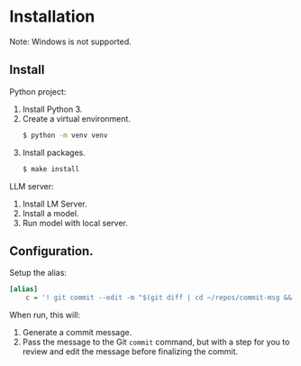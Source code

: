 # Installation

Note: Windows is not supported.

## Install

Python project:

1. Install Python 3.
1. Create a virtual environment.
    ```sh
    $ python -m venv venv
    ```
1. Install packages.
    ```sh
    $ make install
    ```

LLM server:

1. Install LM Server.
1. Install a model.
1. Run model with local server.

## Configuration.

Setup the alias:

```ini
[alias]
    c = '! git commit --edit -m "$(git diff | cd ~/repos/commit-msg && venv/bin/python -m commitmsg)"'
```

When run, this will:

1. Generate a commit message.
1. Pass the message to the Git `commit` command, but with a step for you to review and edit the message before finalizing the commit.
